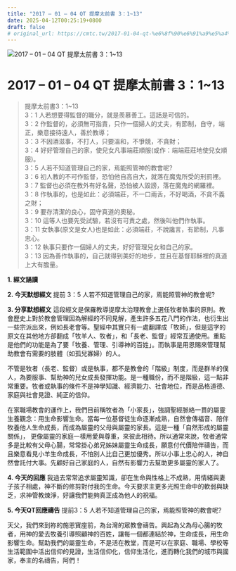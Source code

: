 ```yaml
---
title: "2017 – 01 – 04 QT 提摩太前書 3：1~13"
date: 2025-04-12T00:25:19+0800
draft: false
# original_url: https://cmtc.tw/2017-01-04-qt-%e6%8f%90%e6%91%a9%e5%a4%aa%e5%89%8d%e6%9b%b83%ef%bc%9a113
---
```


![2017 – 01 – 04 QT 提摩太前書 3：1\~13](/images/qt.jpg   "2017 – 01 – 04 QT 提摩太前書 3：1\~13")

# 2017 – 01 – 04 QT 提摩太前書 3：1\~13

> 提摩太前書3：1\~13  
> 3：1 人若想要得監督的職分，就是羨慕善工。這話是可信的。  
> 3：2 作監督的，必須無可指責，只作一個婦人的丈夫，有節制，自守，端正，樂意接待遠人，善於教導；  
> 3：3 不因酒滋事，不打人，只要溫和，不爭競，不貪財；  
> 3：4 好好管理自己的家，使兒女凡事端莊順服(或作：端端莊莊地使兒女順服)。  
> 3：5 人若不知道管理自己的家，焉能照管神的教會呢?  
> 3：6 初人教的不可作監督，恐怕他自高自大，就落在魔鬼所受的刑罰裡。  
> 3：7 監督也必須在教外有好名聲，恐怕被人毀謗，落在魔鬼的網羅裡。  
> 3：8 作執事的，也是如此：必須端莊，不一口兩舌，不好喝酒，不貪不義之財；  
> 3：9 要存清潔的良心，固守真道的奧秘。  
> 3：10 這等人也要先受試驗，若沒有可責之處，然後叫他們作執事。  
> 3：11 女執事(原文是女人)也是如此：必須端莊，不說讒言，有節制，凡事忠心。  
> 3：12 執事只要作一個婦人的丈夫，好好管理兒女和自己的家。  
> 3：13 因為善作執事的，自己就得到美好的地步，並且在基督耶穌裡的真道上大有膽量。

**1.  經文誦讀**

**2.  今天默想經文**
提前 3：5 人若不知道管理自己的家，焉能照管神的教會呢?

**3. 分享默想經文**
這段經文是保羅教導提摩太治理教會上選任牧者執事的原則。教會歷史上對於教會管理因為解經的不同見解，產生許多五花八門的作法，也衍生出一些宗派出來，例如長老會等。聖經中其實只有一處翻譯成「牧師」，但是這字的原文在其他地方卻翻成「牧羊人、牧者」，和「長老、監督」經常互通使用。重點是他們的功能是為了要「牧養、管理、引導神的百姓」。而執事是用恩賜來管理幫助教會有需要的肢體（如孤兒寡婦）的人。

不管是牧者（長老、監督）或是執事，都不是教會的「階級」制度，而是群羊的僕人，為要服事、幫助神的兒女成長發揮功能。是一種職份，而不是階級，這一點非常重要。牧者或執事的條件不是神學知識、經濟能力、社會地位，而是品格道德、家庭與社會見證、純正的信仰。

在家職場教會的運作上，我們目前稱牧者為「小家長」，強調聖經脈絡一貫的屬靈生養觀念：用生命影響生命。當每一位基督徒生命逐漸成熟，自然會傳福音、陪伴牧養他人生命成長，而成為屬靈的父母與屬靈的家長。這是一種「自然形成的屬靈關係」， 更像屬靈的家庭一樣用愛與尊重，來彼此相待。所以通常來說，牧者通常多是比較有父母心腸，常常掛心弟兄姊妹屬靈生命成長，願意付代價陪伴禱告，而且樂意看見小羊生命成長，不怕別人比自己更加優秀。所以小事上忠心的人，神自然會託付大事。先顧好自己家庭的人，自然有影響力去幫助更多屬靈的家人了。

**4. 今天的回應**
我過去常常追求屬靈知識，卻在生命與性格上不成熟，用情緒與妻子孩子相處，神不斷的修剪對付我的生命。今天要求主更多光照生命中的軟弱與缺乏，求神管教煉淨，好讓我們能夠真正成為他人的祝福。

**5. 今天QT回應禱告**
提前3：5 人若不知道管理自己的家，焉能照管神的教會呢?

天父，我們來到祢的施恩寶座前，為台灣的眾教會禱告。興起為父為母心腸的牧者，用神的愛去牧養引導照顧神的百姓，讓每一個都連結於神，生命成長，用生命影響生命。幫助我們的屬靈生命，不是活在教堂，而是可以在家庭、職場、學校等生活範圍中活出信仰的見證，生活信仰化，信仰生活化，進而轉化我們的城市與國家，奉主的名禱告，阿們！
